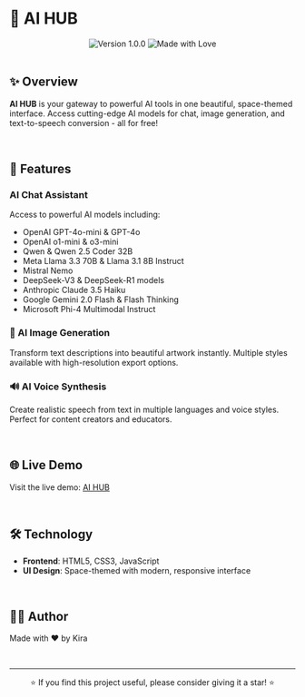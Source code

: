 # 🚀 AI HUB

<div align="center">
  <img src="https://img.shields.io/badge/Version-1.0.0-blue.svg" alt="Version 1.0.0">
  <img src="https://img.shields.io/badge/Made%20with-❤️-ff69b4.svg" alt="Made with Love">
</div>

<br>

## ✨ Overview

**AI HUB** is your gateway to powerful AI tools in one beautiful, space-themed interface. Access cutting-edge AI models for chat, image generation, and text-to-speech conversion - all for free!

<br>

## 🤖 Features

### AI Chat Assistant
Access to powerful AI models including:
- OpenAI GPT-4o-mini & GPT-4o
- OpenAI o1-mini & o3-mini
- Qwen & Qwen 2.5 Coder 32B
- Meta Llama 3.3 70B & Llama 3.1 8B Instruct
- Mistral Nemo
- DeepSeek-V3 & DeepSeek-R1 models
- Anthropic Claude 3.5 Haiku
- Google Gemini 2.0 Flash & Flash Thinking
- Microsoft Phi-4 Multimodal Instruct

### 🎨 AI Image Generation
Transform text descriptions into beautiful artwork instantly. Multiple styles available with high-resolution export options.

### 🔊 AI Voice Synthesis
Create realistic speech from text in multiple languages and voice styles. Perfect for content creators and educators.

<br>

## 🌐 Live Demo

Visit the live demo: [AI HUB](https://kirazul.github.io/AIHUB/)

<br>

## 🛠️ Technology

- **Frontend**: HTML5, CSS3, JavaScript
- **UI Design**: Space-themed with modern, responsive interface

<br>

## 👨‍💻 Author

Made with ❤️ by Kira

<br>

---

<div align="center">
  <p>⭐ If you find this project useful, please consider giving it a star! ⭐</p>
</div>

